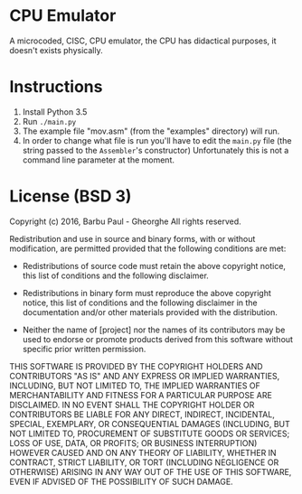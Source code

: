 CPU Emulator
============

A microcoded, CISC, CPU emulator, the CPU has didactical purposes, it doesn't exists physically.

Instructions
============

1. Install Python 3.5
2. Run `./main.py`
3. The example file "mov.asm" (from the "examples" directory) will run.
4. In order to change what file is run you'll have to edit the `main.py` file (the string passed to the `Assembler`'s constructor)
   Unfortunately this is not a command line parameter at the moment.

License (BSD 3)
================

Copyright (c) 2016, Barbu Paul - Gheorghe
All rights reserved.

Redistribution and use in source and binary forms, with or without
modification, are permitted provided that the following conditions are met:

* Redistributions of source code must retain the above copyright notice, this
  list of conditions and the following disclaimer.

* Redistributions in binary form must reproduce the above copyright notice,
  this list of conditions and the following disclaimer in the documentation
  and/or other materials provided with the distribution.

* Neither the name of [project] nor the names of its
  contributors may be used to endorse or promote products derived from
  this software without specific prior written permission.

THIS SOFTWARE IS PROVIDED BY THE COPYRIGHT HOLDERS AND CONTRIBUTORS "AS IS"
AND ANY EXPRESS OR IMPLIED WARRANTIES, INCLUDING, BUT NOT LIMITED TO, THE
IMPLIED WARRANTIES OF MERCHANTABILITY AND FITNESS FOR A PARTICULAR PURPOSE ARE
DISCLAIMED. IN NO EVENT SHALL THE COPYRIGHT HOLDER OR CONTRIBUTORS BE LIABLE
FOR ANY DIRECT, INDIRECT, INCIDENTAL, SPECIAL, EXEMPLARY, OR CONSEQUENTIAL
DAMAGES (INCLUDING, BUT NOT LIMITED TO, PROCUREMENT OF SUBSTITUTE GOODS OR
SERVICES; LOSS OF USE, DATA, OR PROFITS; OR BUSINESS INTERRUPTION) HOWEVER
CAUSED AND ON ANY THEORY OF LIABILITY, WHETHER IN CONTRACT, STRICT LIABILITY,
OR TORT (INCLUDING NEGLIGENCE OR OTHERWISE) ARISING IN ANY WAY OUT OF THE USE
OF THIS SOFTWARE, EVEN IF ADVISED OF THE POSSIBILITY OF SUCH DAMAGE.
